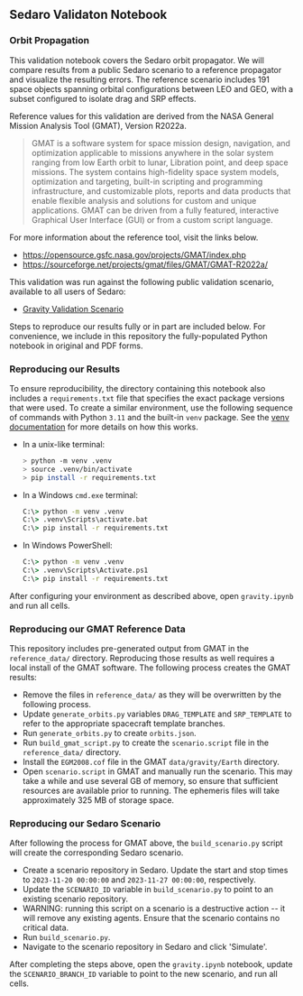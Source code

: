## Sedaro Validaton Notebook
### Orbit Propagation

This validation notebook covers the Sedaro orbit propagator. We will compare results from a public Sedaro scenario to a reference propagator and visualize the resulting errors. The reference scenario includes 191 space objects spanning orbital configurations between LEO and GEO, with a subset configured to isolate drag and SRP effects.

Reference values for this validation are derived from the NASA General Mission Analysis Tool (GMAT), Version R2022a.

> GMAT is a software system for space mission design, navigation, and optimization applicable to missions anywhere in the solar system ranging from low Earth orbit to lunar, Libration point, and deep space missions. The system contains high-fidelity space system models, optimization and targeting, built-in scripting and programming infrastructure, and customizable plots, reports and data products that enable flexible analysis and solutions for custom and unique applications. GMAT can be driven from a fully featured, interactive Graphical User Interface (GUI) or from a custom script language.

For more information about the reference tool, visit the links below.

- https://opensource.gsfc.nasa.gov/projects/GMAT/index.php
- https://sourceforge.net/projects/gmat/files/GMAT/GMAT-R2022a/

This validation was run against the following public validation scenario, available to all users of Sedaro:

- [Gravity Validation Scenario](https://satellite.sedaro.com/scenario/PLCPJHKtysym8fHJVxslm3/edit/time?share=8608410b-2b80-4402-be91-188a714c3dcd)

Steps to reproduce our results fully or in part are included below. For convenience, we include in this repository the fully-populated Python notebook in original and PDF forms.


### Reproducing our Results

To ensure reproducibility, the directory containing this notebook also includes a `requirements.txt` file that specifies the exact package versions that were used. To create a similar environment, use the following sequence of commands with Python `3.11` and the built-in `venv` package. See the [venv documentation](https://docs.python.org/3/library/venv.html) for more details on how this works.

- In a unix-like terminal:

    ```bash
    > python -m venv .venv
    > source .venv/bin/activate
    > pip install -r requirements.txt
    ```

- In a Windows `cmd.exe` terminal:
    ```bat
    C:\> python -m venv .venv
    C:\> .venv\Scripts\activate.bat
    C:\> pip install -r requirements.txt
    ```

- In Windows PowerShell:

    ```bat
    C:\> python -m venv .venv
    C:\> .venv\Scripts\Activate.ps1
    C:\> pip install -r requirements.txt
    ```

After configuring your environment as described above, open `gravity.ipynb` and run all cells.


### Reproducing our GMAT Reference Data

This repository includes pre-generated output from GMAT in the `reference_data/` directory. Reproducing those results as well requires a local install of the GMAT software. The following process creates the GMAT results:

- Remove the files in `reference_data/` as they will be overwritten by the following process.
- Update `generate_orbits.py` variables `DRAG_TEMPLATE` and `SRP_TEMPLATE` to refer to the appropriate spacecraft template branches.
- Run `generate_orbits.py` to create `orbits.json`.
- Run `build_gmat_script.py` to create the `scenario.script` file in the `reference_data/` directory.
- Install the `EGM2008.cof` file in the GMAT `data/gravity/Earth` directory.
- Open `scenario.script` in GMAT and manually run the scenario. This may take a while and use several GB of memory, so ensure that sufficient resources are available prior to running. The ephemeris files will take approximately 325 MB of storage space.


### Reproducing our Sedaro Scenario

After following the process for GMAT above, the `build_scenario.py` script will create the corresponding Sedaro scenario.

- Create a scenario repository in Sedaro. Update the start and stop times to `2023-11-20 00:00:00` and `2023-11-27 00:00:00`, respectively. 
- Update the `SCENARIO_ID` variable in `build_scenario.py` to point to an existing scenario repository.
- WARNING: running this script on a scenario is a destructive action -- it will remove any existing agents. Ensure that the scenario contains no critical data.
- Run `build_scenario.py`.
- Navigate to the scenario repository in Sedaro and click 'Simulate'.

After completing the steps above, open the `gravity.ipynb` notebook, update the `SCENARIO_BRANCH_ID` variable to point to the new scenario, and run all cells.
